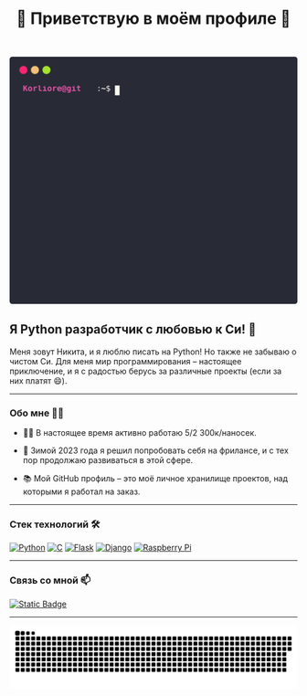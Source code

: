 <h1 align="center"> 💞 Приветствую в моём профиле 💞 </h1>
<br>
<p align="center">
<img algt="stat" src="https://raw.githubusercontent.com/Korliore/animation_logo/master/github_stats.svg?token=GHSAT0AAAAAACL4PL54JOTOEHGNQFIWACPAZPCWIDA">
</p>
<div align="left">

## Я Python разработчик с любовью к Си! 🐍

Меня зовут Никита, и я люблю писать на Python! Но также не забываю о чистом Си. Для меня мир программирования – настоящее приключение, и я с радостью берусь за различные проекты (если за них платят 😄).

---


### Обо мне 🧑‍💻

- 👨‍💻 В настоящее время активно работаю 5/2 300к/наносек.

- 🌱 Зимой 2023 года я решил попробовать себя на фрилансе, и с тех пор продолжаю развиваться в этой сфере.

- 📚 Мой GitHub профиль – это моё личное хранилище проектов, над которыми я работал на заказ.
---


### Стек технологий 🛠️
<p align="left">
<a href="https://www.python.org/" target="_blank" rel="noreferrer"><img src="https://raw.githubusercontent.com/danielcranney/readme-generator/main/public/icons/skills/python-colored.svg" width="36" height="36" alt="Python" /></a>
<a href="https://docs.microsoft.com/en-us/cpp/?view=msvc-170" target="_blank" rel="noreferrer"><img src="https://raw.githubusercontent.com/danielcranney/readme-generator/main/public/icons/skills/c-colored.svg" width="36" height="36" alt="C" /></a>
<a href="https://flask.palletsprojects.com/en/2.0.x/" target="_blank" rel="noreferrer"><img src="https://raw.githubusercontent.com/danielcranney/readme-generator/main/public/icons/skills/flask-colored.svg" width="36" height="36" alt="Flask" /></a>
<a href="https://www.djangoproject.com/" target="_blank" rel="noreferrer"><img src="https://raw.githubusercontent.com/danielcranney/readme-generator/main/public/icons/skills/django-colored.svg" width="36" height="36" alt="Django" /></a>
<a href="https://www.raspberrypi.org/" target="_blank" rel="noreferrer"><img src="https://raw.githubusercontent.com/danielcranney/readme-generator/main/public/icons/skills/raspberrypi-colored.svg" width="36" height="36" alt="Raspberry Pi" /></a>
</p>

---
            
### Связь со мной 📫
<a href="https://t.me/korliore" target="_blank"><img alt="Static Badge" src="https://img.shields.io/badge/korliore-blue?logo=telegram&link=https%3A%2F%2Ft.me%2FKorliore"></a>

---
<p align="center">
 <img width="600" src="file/github-snake.svg" alt="snake"/>
</p>

<div>
